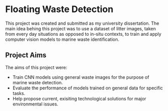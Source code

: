 # Floating Waste Detection
This project was created and submitted as my university dissertation. The main idea behing this project was to use a dataset of litter images, taken from every day situations as opposed to in-situ contexts, to train and apply computer vision models to marine waste identification.

## Project Aims
The aims of this project were:
- Train CNN models using general waste images for the purpose of marine waste detection.
- Evaluate the performance of models trained on general data for specific tasks.
- Help propose current, exisiting technological solutions for major environmental issues.
